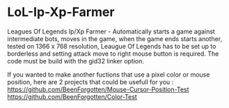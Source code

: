 # LoL-Ip-Xp-Farmer
Leagues Of Legends Ip/Xp Farmer - Automatically starts a game against intermediate bots, moves in the game, when the game ends starts another, tested on 1366 x 768 resolution, Leaugue Of Legends has to be set up to borderless and setting attack move to right mouse button is required. The code must be build with the gid32 linker option.

If you wanted to make another fuctions that use a pixel color or mouse position, here are 2 projects that could be usefull for you : 
https://github.com/BeenForgotten/Mouse-Cursor-Position-Test
https://github.com/BeenForgotten/Color-Test

